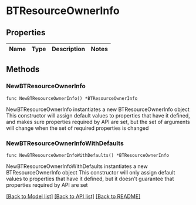 # BTResourceOwnerInfo

## Properties

Name | Type | Description | Notes
------------ | ------------- | ------------- | -------------

## Methods

### NewBTResourceOwnerInfo

`func NewBTResourceOwnerInfo() *BTResourceOwnerInfo`

NewBTResourceOwnerInfo instantiates a new BTResourceOwnerInfo object
This constructor will assign default values to properties that have it defined,
and makes sure properties required by API are set, but the set of arguments
will change when the set of required properties is changed

### NewBTResourceOwnerInfoWithDefaults

`func NewBTResourceOwnerInfoWithDefaults() *BTResourceOwnerInfo`

NewBTResourceOwnerInfoWithDefaults instantiates a new BTResourceOwnerInfo object
This constructor will only assign default values to properties that have it defined,
but it doesn't guarantee that properties required by API are set


[[Back to Model list]](../README.md#documentation-for-models) [[Back to API list]](../README.md#documentation-for-api-endpoints) [[Back to README]](../README.md)


